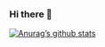 ### Hi there 👋

[![Anurag’s github stats](https://github-readme-stats.vercel.app/api?username=LuisFSouza)](https://github.com/LuisFSouza)

<!--
**LuisFSouza/LuisFSouza** is a ✨ _special_ ✨ repository because its `README.md` (this file) appears on your GitHub profile.

Here are some ideas to get you started:

- 🔭 I’m currently working on ...
- 🌱 I’m currently learning ...
- 👯 I’m looking to collaborate on ...
- 🤔 I’m looking for help with ...
- 💬 Ask me about ...
- 📫 How to reach me: ...
- 😄 Pronouns: ...
- ⚡ Fun fact: ...
-->
